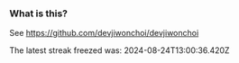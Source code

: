 
### What is this?

See https://github.com/devjiwonchoi/devjiwonchoi

The latest streak freezed was: 2024-08-24T13:00:36.420Z
